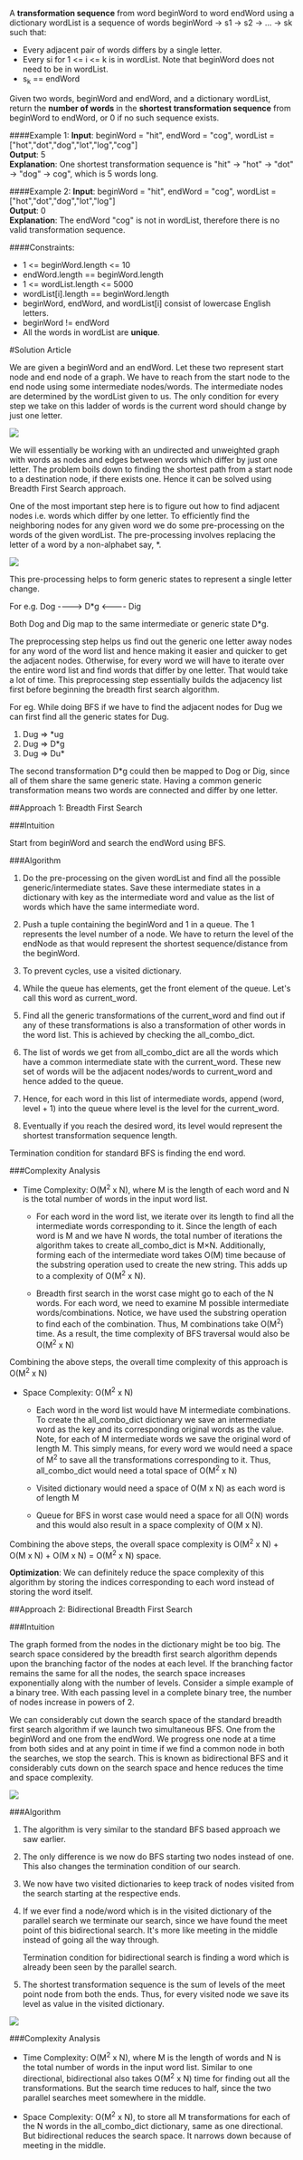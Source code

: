 A **transformation sequence** from word beginWord to word endWord using a dictionary wordList is a sequence of words
beginWord -> s1 -> s2 -> ... -> sk such that:
* Every adjacent pair of words differs by a single letter.
* Every si for 1 <= i <= k is in wordList. Note that beginWord does not need to be in wordList.
* s<sub>k</sub> == endWord

Given two words, beginWord and endWord, and a dictionary wordList, return the **number of words** in the **shortest
transformation sequence** from beginWord to endWord, or 0 if no such sequence exists.

####Example 1:
**Input**: beginWord = "hit", endWord = "cog", wordList = ["hot","dot","dog","lot","log","cog"]  
**Output**: 5  
**Explanation**: One shortest transformation sequence is "hit" -> "hot" -> "dot" -> "dog" -> cog", which is 5 words long.

####Example 2:
**Input**: beginWord = "hit", endWord = "cog", wordList = ["hot","dot","dog","lot","log"]  
**Output**: 0  
**Explanation**: The endWord "cog" is not in wordList, therefore there is no valid transformation sequence.

####Constraints:
* 1 <= beginWord.length <= 10
* endWord.length == beginWord.length
* 1 <= wordList.length <= 5000
* wordList[i].length == beginWord.length
* beginWord, endWord, and wordList[i] consist of lowercase English letters.
* beginWord != endWord
* All the words in wordList are **unique**.

#Solution Article

We are given a beginWord and an endWord. Let these two represent start node and end node of a graph. We have to reach
from the start node to the end node using some intermediate nodes/words. The intermediate nodes are determined by
the wordList given to us. The only condition for every step we take on this ladder of words is the current word should
change by just one letter.

![](https://leetcode.com/problems/word-ladder/Figures/127/Word_Ladder_1.png)

We will essentially be working with an undirected and unweighted graph with words as nodes and edges between words which
differ by just one letter. The problem boils down to finding the shortest path from a start node to a destination node,
if there exists one. Hence it can be solved using Breadth First Search approach.

One of the most important step here is to figure out how to find adjacent nodes i.e. words which differ by one letter.
To efficiently find the neighboring nodes for any given word we do some pre-processing on the words of the given wordList.
The pre-processing involves replacing the letter of a word by a non-alphabet say, *.

![](https://leetcode.com/problems/word-ladder/Figures/127/Word_Ladder_2.png)

This pre-processing helps to form generic states to represent a single letter change.

For e.g. Dog ----> D*g <---- Dig

Both Dog and Dig map to the same intermediate or generic state D*g.

The preprocessing step helps us find out the generic one letter away nodes for any word of the word list and hence making
it easier and quicker to get the adjacent nodes. Otherwise, for every word we will have to iterate over the entire word
list and find words that differ by one letter. That would take a lot of time. This preprocessing step essentially builds
the adjacency list first before beginning the breadth first search algorithm.

For eg. While doing BFS if we have to find the adjacent nodes for Dug we can first find all the generic states for Dug.
1. Dug => *ug
2. Dug => D*g
3. Dug => Du*

The second transformation D*g could then be mapped to Dog or Dig, since all of them share the same generic state. Having
a common generic transformation means two words are connected and differ by one letter.

##Approach 1: Breadth First Search

###Intuition

Start from beginWord and search the endWord using BFS.

###Algorithm

1. Do the pre-processing on the given wordList and find all the possible generic/intermediate states. Save these
   intermediate states in a dictionary with key as the intermediate word and value as the list of words which have
   the same intermediate word.

2. Push a tuple containing the beginWord and 1 in a queue. The 1 represents the level number of a node. We have to
   return the level of the endNode as that would represent the shortest sequence/distance from the beginWord.

3. To prevent cycles, use a visited dictionary.

4. While the queue has elements, get the front element of the queue. Let's call this word as current_word.

5. Find all the generic transformations of the current_word and find out if any of these transformations is also
   a transformation of other words in the word list. This is achieved by checking the all_combo_dict.

6. The list of words we get from all_combo_dict are all the words which have a common intermediate state with
   the current_word. These new set of words will be the adjacent nodes/words to current_word and hence added to the queue.

7. Hence, for each word in this list of intermediate words, append (word, level + 1) into the queue where level is
   the level for the current_word.

8. Eventually if you reach the desired word, its level would represent the shortest transformation sequence length.

Termination condition for standard BFS is finding the end word.

###Complexity Analysis

* Time Complexity: O(M<sup>2</sup> x N), where M is the length of each word and N is the total number of words in
  the input word list.

  * For each word in the word list, we iterate over its length to find all the intermediate words corresponding to it.
    Since the length of each word is M and we have N words, the total number of iterations the algorithm takes to create
    all_combo_dict is M×N. Additionally, forming each of the intermediate word takes O(M) time because of the substring
    operation used to create the new string. This adds up to a complexity of O(M<sup>2</sup> x N).

  * Breadth first search in the worst case might go to each of the N words. For each word, we need to examine M possible
    intermediate words/combinations. Notice, we have used the substring operation to find each of the combination. Thus,
    M combinations take O(M<sup>2</sup>) time. As a result, the time complexity of BFS traversal would also be
    O(M<sup>2</sup> x N)

Combining the above steps, the overall time complexity of this approach is O(M<sup>2</sup> x N)

* Space Complexity: O(M<sup>2</sup> x N)

  * Each word in the word list would have M intermediate combinations. To create the all_combo_dict dictionary we save
    an intermediate word as the key and its corresponding original words as the value. Note, for each of M intermediate
    words we save the original word of length M. This simply means, for every word we would need a space of
    M<sup>2</sup> to save all the transformations corresponding to it. Thus, all_combo_dict would need a total space of
    O(M<sup>2</sup> x N)

  * Visited dictionary would need a space of O(M x N) as each word is of length M

  * Queue for BFS in worst case would need a space for all O(N) words and this would also result in a space complexity
    of O(M x N).

Combining the above steps, the overall space complexity is O(M<sup>2</sup> x N) + O(M x N) + O(M x N) =
O(M<sup>2</sup> x N) space.

**Optimization**: We can definitely reduce the space complexity of this algorithm by storing the indices corresponding
to each word instead of storing the word itself.

##Approach 2: Bidirectional Breadth First Search

###Intuition

The graph formed from the nodes in the dictionary might be too big. The search space considered by the breadth first
search algorithm depends upon the branching factor of the nodes at each level. If the branching factor remains the same
for all the nodes, the search space increases exponentially along with the number of levels. Consider a simple example
of a binary tree. With each passing level in a complete binary tree, the number of nodes increase in powers of 2.

We can considerably cut down the search space of the standard breadth first search algorithm if we launch two
simultaneous BFS. One from the beginWord and one from the endWord. We progress one node at a time from both sides and
at any point in time if we find a common node in both the searches, we stop the search. This is known as bidirectional
BFS and it considerably cuts down on the search space and hence reduces the time and space complexity.

![](https://leetcode.com/problems/word-ladder/Figures/127/Word_Ladder_3.png)

###Algorithm

1. The algorithm is very similar to the standard BFS based approach we saw earlier.

2. The only difference is we now do BFS starting two nodes instead of one. This also changes the termination condition
   of our search.

3. We now have two visited dictionaries to keep track of nodes visited from the search starting at the respective ends.

4. If we ever find a node/word which is in the visited dictionary of the parallel search we terminate our search, since
   we have found the meet point of this bidirectional search. It's more like meeting in the middle instead of going
   all the way through.

   Termination condition for bidirectional search is finding a word which is already been seen by the parallel search.

5. The shortest transformation sequence is the sum of levels of the meet point node from both the ends. Thus, for every
   visited node we save its level as value in the visited dictionary.

![](https://leetcode.com/problems/word-ladder/Figures/127/Word_Ladder_4.png)

###Complexity Analysis

* Time Complexity: O(M<sup>2</sup> x N), where M is the length of words and N is the total number of words in the input
  word list. Similar to one directional, bidirectional also takes O(M<sup>2</sup> x N) time for finding out all
  the transformations. But the search time reduces to half, since the two parallel searches meet somewhere in the middle.

* Space Complexity: O(M<sup>2</sup> x N), to store all M transformations for each of the N words in the all_combo_dict
  dictionary, same as one directional. But bidirectional reduces the search space. It narrows down because of meeting
  in the middle. 
